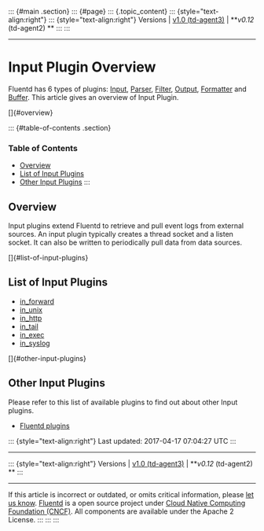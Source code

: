 ::: {#main .section}
::: {#page}
::: {.topic_content}
::: {style="text-align:right"}
::: {style="text-align:right"}
Versions \| [v1.0 (td-agent3)](/v1.0/articles/input-plugin-overview) \|
***v0.12* (td-agent2) **
:::
:::

------------------------------------------------------------------------

Input Plugin Overview
=====================

Fluentd has 6 types of plugins: [Input](input-plugin-overview),
[Parser](parser-plugin-overview), [Filter](filter-plugin-overview),
[Output](output-plugin-overview), [Formatter](formatter-plugin-overview)
and [Buffer](buffer-plugin-overview). This article gives an overview of
Input Plugin.

[]{#overview}

::: {#table-of-contents .section}
### Table of Contents

-   [Overview](#overview)
-   [List of Input Plugins](#list-of-input-plugins)
-   [Other Input Plugins](#other-input-plugins)
:::

Overview
--------

Input plugins extend Fluentd to retrieve and pull event logs from
external sources. An input plugin typically creates a thread socket and
a listen socket. It can also be written to periodically pull data from
data sources.

[]{#list-of-input-plugins}

List of Input Plugins
---------------------

-   [in\_forward](in_forward)
-   [in\_unix](in_unix)
-   [in\_http](in_http)
-   [in\_tail](in_tail)
-   [in\_exec](in_exec)
-   [in\_syslog](in_syslog)

[]{#other-input-plugins}

Other Input Plugins
-------------------

Please refer to this list of available plugins to find out about other
Input plugins.

-   [Fluentd plugins](http://fluentd.org/plugin/)

::: {style="text-align:right"}
Last updated: 2017-04-17 07:04:27 UTC
:::

------------------------------------------------------------------------

::: {style="text-align:right"}
Versions \| [v1.0 (td-agent3)](/v1.0/articles/input-plugin-overview) \|
***v0.12* (td-agent2) **
:::

------------------------------------------------------------------------

If this article is incorrect or outdated, or omits critical information,
please [let us
know](https://github.com/fluent/fluentd-docs/issues?state=open).
[Fluentd](http://www.fluentd.org/) is a open source project under [Cloud
Native Computing Foundation (CNCF)](https://cncf.io/). All components
are available under the Apache 2 License.
:::
:::
:::
